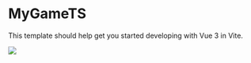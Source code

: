 # MyGameTS

This template should help get you started developing with Vue 3 in Vite.

<a href=""></a>

<img src="https://img.freepik.com/free-photo/gamer-chair-with-multicolored-neon-lights_52683-99749.jpg?size=626&ext=jpg&ga=GA1.1.1231329001.1704964341&semt=ais"/>


